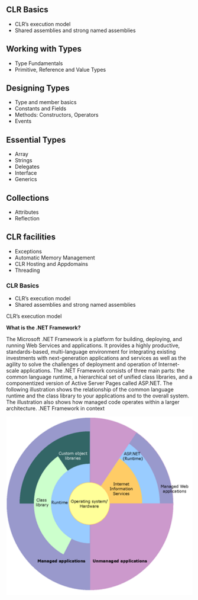 ## CLR Basics
- CLR’s execution model
- Shared assemblies and strong named assemblies


## Working with Types
- Type Fundamentals
- Primitive, Reference and Value Types


## Designing Types
- Type and member basics
- Constants and Fields
- Methods: Constructors, Operators 
- Events

## Essential Types
- Array
- Strings
- Delegates
- Interface
- Generics 
   
## Collections
- Attributes
- Reflection 

## CLR facilities
- Exceptions
- Automatic Memory Management
- CLR Hosting and Appdomains
- Threading



### CLR Basics
- CLR’s execution model
- Shared assemblies and strong named assemblies


CLR’s execution model

**What is the .NET Framework?**

The Microsoft .NET Framework is a platform for building, deploying, and running Web Services and applications. It provides a highly productive, standards-based, multi-language environment for integrating existing investments with next-generation applications and services as well as the agility to solve the challenges of deployment and operation of Internet-scale applications. The .NET Framework consists of three main parts: the common language runtime, a hierarchical set of unified class libraries, and a componentized version of Active Server Pages called ASP.NET.
The following illustration shows the relationship of the common language runtime and the class library to your applications and to the overall system. The illustration also shows how managed code operates within a larger architecture.
                                             .NET Framework in context
                                                                                          
<img src="./assets/.NET_framework.png" width="1000">

